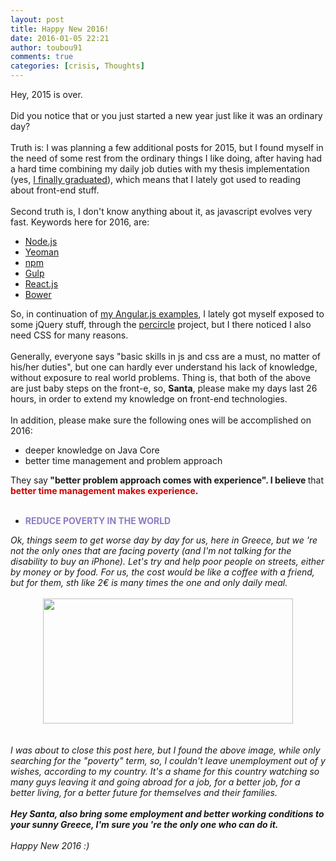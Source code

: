```yaml
---
layout: post
title: Happy New 2016!
date: 2016-01-05 22:21
author: toubou91
comments: true
categories: [crisis, Thoughts]
---
```

<div dir="ltr" style="text-align:left;">Hey, 2015 is over.<br /><br />Did you notice that or you just started a new year just like it was an ordinary day?<br /><br />Truth is: I was planning a few additional posts for 2015, but I found myself in the need of some rest from the ordinary things I like doing, after having had a hard time combining my daily job duties with my thesis implementation (yes, <a href="https://www.youtube.com/watch?v=PBNsyU3e1xQ" target="_blank">I finally graduated</a>), which means that I lately got used to reading about front-end stuff.<br /><br />Second truth is, I don't know anything about it, as javascript evolves very fast. Keywords here for 2016, are:<br /><ul style="text-align:left;"><li><a href="https://nodejs.org/en/" target="_blank">Node.js</a></li><li><a href="http://yeoman.io/" target="_blank">Yeoman</a></li><li><a href="https://www.npmjs.com/" target="_blank">npm</a></li><li><a href="http://gulpjs.com/" target="_blank">Gulp</a></li><li><a href="https://facebook.github.io/react/" target="_blank">React.js</a></li><li><a href="http://bower.io/" target="_blank">Bower</a></li></ul><div>So, in continuation of <a href="http://www.webcodegeeks.com/author/thodoris-bais/" target="_blank">my Angular.js examples</a>, I lately got myself exposed to some jQuery stuff, through the <a href="https://github.com/toubou91/percircle" target="_blank">percircle</a> project, but I there noticed I also need CSS for many reasons.</div><div><br /></div><div>Generally, everyone says "basic skills in js and css are a must, no matter of his/her duties", but one can hardly ever understand his lack of knowledge, without exposure to real world problems. Thing is, that both of the above are just baby steps on the front-e, so, <b>Santa</b>, please make my days last 26 hours, in order to extend my knowledge on front-end technologies.</div><div><br /></div><div>In addition, please make sure the following ones will be accomplished on 2016:</div><div><ul style="text-align:left;"><li>deeper knowledge on Java Core</li><li>better time management and problem approach </li></ul><div>They say<b> "better problem approach comes with experience". I believe </b>that <span style="color:#cc0000;font-weight:bold;">better time management makes experience</span><span style="font-weight:bold;">.</span></div></div><div><br /></div><div><ul style="text-align:left;"><li><span style="color:#8e7cc3;"><b>REDUCE POVERTY IN THE WORLD</b></span></li></ul><div><i>Ok, things seem to get worse day by day for us, here in Greece, but we 're not the only ones that are facing poverty (and I'm not talking for the disability to buy an iPhone). Let's try and help poor people on streets, either by money or by food. For us, the cost would be like a coffee with a friend, but for them, sth like 2€ is many times the one and only daily meal.</i></div></div><div><i><br /></i></div><div class="separator" style="clear:both;text-align:center;"><a href="http://i.huffpost.com/gen/1549747/images/o-POVERTY-facebook.jpg" style="margin-left:1em;margin-right:1em;"><img border="0" src="http://i.huffpost.com/gen/1549747/images/o-POVERTY-facebook.jpg" height="200" width="400" /></a></div><div><i><br /></i></div><div><i><br /></i></div><div><i>I was about to close this post here, but I found the above image, while only searching for the "poverty" term, so, I couldn't leave unemployment out of y wishes, according to my country. It's a shame for this country watching so many guys leaving it and going abroad for a job, for a better job, for a better living, for a better future for themselves and their families. </i></div><div><i><br /></i></div><div><i><b>Hey Santa, also bring some employment and better working conditions to your sunny Greece, I'm sure <span style="background-color:white;">you 're the only one who can do it</span>.</b></i></div><div><i><br /></i></div><div><i>Happy New 2016 :)</i></div></div>

